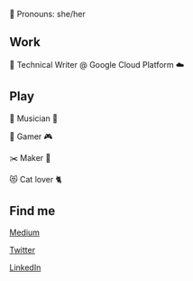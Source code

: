 🌸 Pronouns: she/her

## Work

📝 Technical Writer @ Google Cloud Platform ☁️

## Play

🎤 Musician 🎵

🎲 Gamer 🎮

✂️ Maker 👗

😻 Cat lover 🐈

## Find me

[Medium](https://medium.com/@supersandra)

[Twitter](https://twitter.com/sandra_codes)

[LinkedIn](https://linkedin.com/in/write-sandra)
